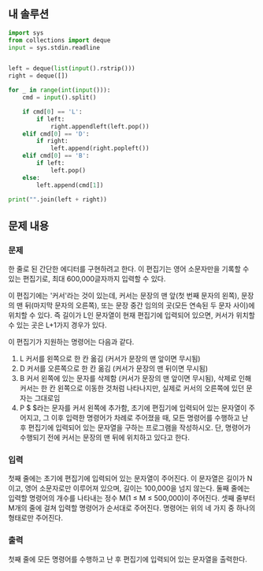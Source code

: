 ## 내 솔루션
```python
import sys
from collections import deque
input = sys.stdin.readline


left = deque(list(input().rstrip()))
right = deque([])

for _ in range(int(input())):
    cmd = input().split()

    if cmd[0] == 'L':
        if left:
            right.appendleft(left.pop())
    elif cmd[0] == 'D':
        if right:
            left.append(right.popleft())
    elif cmd[0] == 'B':
        if left:
            left.pop()
    else:
        left.append(cmd[1])

print("".join(left + right))
```

## 문제 내용
### 문제
한 줄로 된 간단한 에디터를 구현하려고 한다. 이 편집기는 영어 소문자만을 기록할 수 있는 편집기로, 최대 600,000글자까지 입력할 수 있다.

이 편집기에는 '커서'라는 것이 있는데, 커서는 문장의 맨 앞(첫 번째 문자의 왼쪽), 문장의 맨 뒤(마지막 문자의 오른쪽), 또는 문장 중간 임의의 곳(모든 연속된 두 문자 사이)에 위치할 수 있다. 즉 길이가 L인 문자열이 현재 편집기에 입력되어 있으면, 커서가 위치할 수 있는 곳은 L+1가지 경우가 있다.

이 편집기가 지원하는 명령어는 다음과 같다.

1. L	커서를 왼쪽으로 한 칸 옮김 (커서가 문장의 맨 앞이면 무시됨)
2. D	커서를 오른쪽으로 한 칸 옮김 (커서가 문장의 맨 뒤이면 무시됨)
3. B	커서 왼쪽에 있는 문자를 삭제함 (커서가 문장의 맨 앞이면 무시됨), 삭제로 인해 커서는 한 칸 왼쪽으로 이동한 것처럼 나타나지만, 실제로 커서의 오른쪽에 있던 문자는 그대로임
4. P $	$라는 문자를 커서 왼쪽에 추가함, 초기에 편집기에 입력되어 있는 문자열이 주어지고, 그 이후 입력한 명령어가 차례로 주어졌을 때, 모든 명령어를 수행하고 난 후 편집기에 입력되어 있는 문자열을 구하는 프로그램을 작성하시오. 단, 명령어가 수행되기 전에 커서는 문장의 맨 뒤에 위치하고 있다고 한다.

### 입력
첫째 줄에는 초기에 편집기에 입력되어 있는 문자열이 주어진다. 이 문자열은 길이가 N이고, 영어 소문자로만 이루어져 있으며, 길이는 100,000을 넘지 않는다. 둘째 줄에는 입력할 명령어의 개수를 나타내는 정수 M(1 ≤ M ≤ 500,000)이 주어진다. 셋째 줄부터 M개의 줄에 걸쳐 입력할 명령어가 순서대로 주어진다. 명령어는 위의 네 가지 중 하나의 형태로만 주어진다.

### 출력
첫째 줄에 모든 명령어를 수행하고 난 후 편집기에 입력되어 있는 문자열을 출력한다.
